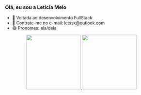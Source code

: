 ### Olá, eu sou a Leticia Melo

- 🌱 Voltada ao desenvolvimento FullStack
- 💬 Contrate-me no e-mail: letssx@outlook.com
- 😄 Pronomes: ela/dela
<div align="center">
  <a href="https://github.com/annacoutinho">
  <img height="180em" src="https://github-readme-stats.vercel.app/api?username=meloleticiia&show_icons=true&theme=dracula&include_all_commits=true&count_private=true"/>
  <img height="180em" src="https://github-readme-stats.vercel.app/api/top-langs/?username=meloleticiia&layout=compact&langs_count=7&theme=dracula"/>
</div>
